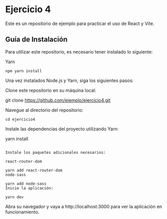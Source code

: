 # Ejercicio 4

Este es un repositorio de ejemplo para practicar el uso de React y Vite.

## Guía de Instalación

Para utilizar este repositorio, es necesario tener instalado lo siguiente:

Yarn

```
npm yarn install

```

Una vez instalados Node.js y Yarn, siga los siguientes pasos:

Clone este repositorio en su máquina local:

git clone https://github.com/ejemplo/ejercicio4.git

Navegue al directorio del repositorio:

```
cd ejercicio4
```

Instale las dependencias del proyecto utilizando Yarn:

yarn install

```

Instale los paquetes adicionales necesarios:

react-router-dom

yarn add react-router-dom
node-sass

yarn add node-sass
Inicie la aplicación:

yarn dev
```

Abra su navegador y vaya a http://localhost:3000 para ver la aplicación en funcionamiento.
